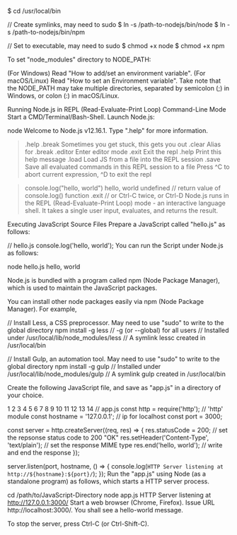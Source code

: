 $ cd /usr/local/bin
 
// Create symlinks, may need to sudo
$ ln -s /path-to-nodejs/bin/node
$ ln -s /path-to-nodejs/bin/npm
 
// Set to executable, may need to sudo
$ chmod +x node
$ chmod +x npm

To set "node_modules" directory to NODE_PATH:

(For Windows) Read "How to add/set an environment variable".
(For macOS/Linux) Read "How to set an Environment variable".
Take note that the NODE_PATH may take multiple directories, separated by semicolon (;) in Windows, or colon (:) in macOS/Linux.



Running Node.js in REPL (Read-Evaluate-Print Loop) Command-Line Mode
Start a CMD/Terminal/Bash-Shell. Launch Node.js:

node
Welcome to Node.js v12.16.1.
Type ".help" for more information.
> .help
.break    Sometimes you get stuck, this gets you out
.clear    Alias for .break
.editor   Enter editor mode
.exit     Exit the repl
.help     Print this help message
.load     Load JS from a file into the REPL session
.save     Save all evaluated commands in this REPL session to a file
Press ^C to abort current expression, ^D to exit the repl

> console.log("hello, world")
hello, world
undefined   // return value of console.log() function
> .exit     // or Ctrl-C twice, or Ctrl-D
Node.js runs in the REPL (Read-Evaluate-Print Loop) mode - an interactive language shell. It takes a single user input, evaluates, and returns the result.

Executing JavaScript Source Files
Prepare a JavaScript called "hello.js" as follows:

// hello.js
console.log('hello, world');
You can run the Script under Node.js as follows:

node hello.js
hello, world



Node.js is bundled with a program called npm (Node Package Manager), which is used to maintain the JavaScript packages.

You can install other node packages easily via npm (Node Package Manager). For example,

// Install Less, a CSS preprocessor. May need to use "sudo" to write to the global directory
npm install -g less
      // -g (or --global) for all users
      // Installed under /usr/local/lib/node_modules/less
      // A symlink lessc created in /usr/local/bin
 
// Install Gulp, an automation tool. May need to use "sudo" to write to the global directory
npm install -g gulp
      // Installed under /usr/local/lib/node_modules/gulp
      // A symlink gulp created in /usr/local/bin



Create the following JavaScript file, and save as "app.js" in a directory of your choice.

1
2
3
4
5
6
7
8
9
10
11
12
13
14
// app.js
const http = require('http');  // 'http' module
const hostname = '127.0.0.1';  // ip for localhost
const port = 3000;

const server = http.createServer((req, res) => {
  res.statusCode = 200;  // set the repsonse status code to 200 "OK"
  res.setHeader('Content-Type', 'text/plain');  // set the response MIME type
  res.end('hello, world');  // write and end the response
});

server.listen(port, hostname, () => {
  console.log(`HTTP Server listening at http://${hostname}:${port}/`);
});
Run the "app.js" using Node (as a standalone program) as follows, which starts a HTTP server process.

cd /path/to/JavaScript-Directory
node app.js
HTTP Server listening at http://127.0.0.1:3000/
Start a web browser (Chrome, Firefox). Issue URL http://localhost:3000/. You shall see a hello-world message.

To stop the server, press Ctrl-C (or Ctrl-Shift-C).

